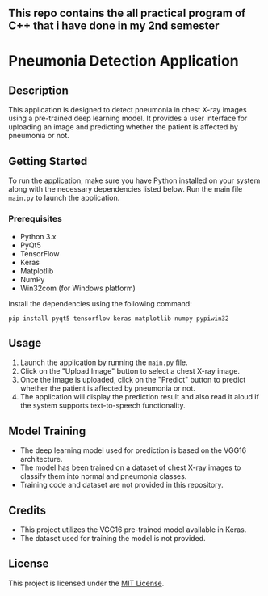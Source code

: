 ## This repo contains the all practical program of C++ that i have done in my 2nd semester


# Pneumonia Detection Application

## Description
This application is designed to detect pneumonia in chest X-ray images using a pre-trained deep learning model. It provides a user interface for uploading an image and predicting whether the patient is affected by pneumonia or not.

## Getting Started
To run the application, make sure you have Python installed on your system along with the necessary dependencies listed below. Run the main file `main.py` to launch the application.

### Prerequisites
- Python 3.x
- PyQt5
- TensorFlow
- Keras
- Matplotlib
- NumPy
- Win32com (for Windows platform)

Install the dependencies using the following command:

```shell
pip install pyqt5 tensorflow keras matplotlib numpy pypiwin32
```


## Usage
1. Launch the application by running the `main.py` file.
2. Click on the "Upload Image" button to select a chest X-ray image.
3. Once the image is uploaded, click on the "Predict" button to predict whether the patient is affected by pneumonia or not.
4. The application will display the prediction result and also read it aloud if the system supports text-to-speech functionality.

## Model Training
- The deep learning model used for prediction is based on the VGG16 architecture.
- The model has been trained on a dataset of chest X-ray images to classify them into normal and pneumonia classes.
- Training code and dataset are not provided in this repository.

## Credits
- This project utilizes the VGG16 pre-trained model available in Keras.
- The dataset used for training the model is not provided.

## License
This project is licensed under the [MIT License](LICENSE).
